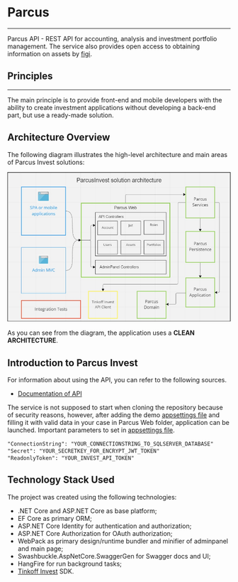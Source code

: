 # Parcus
---
Parcus API - REST API for accounting, analysis and investment portfolio management.
The service also provides open access to obtaining information on assets by [figi](https://en.wikipedia.org/wiki/Financial_Instrument_Global_Identifier).

## Principles
---
The main principle is to provide front-end and mobile developers with the ability to create investment applications without developing a back-end part, but use a ready-made solution.
## Architecture Overview
The following diagram illustrates the high-level architecture and main areas of Parcus Invest solutions:

![Parcus Invest Architecture Reference](docs/media/AppArchitecture.jpg)

As you can see from the diagram, the application uses a **CLEAN ARCHITECTURE**.

## Introduction to Parcus Invest
For information about using the API, you can refer to the following sources.

* [Documentation of API](https://parcusinvest.somee.com/docs/index.html)

The service is not supposed to start when cloning the repository because of security reasons, however, after adding the demo [appsettings file](docs/startup/applicationsettings.json) and filling it with valid data in your case in Parcus Web folder, application can be launched.
Important parameters to set in [appsettings file](docs/startup/applicationsettings.json).
```
"ConnectionString": "YOUR_CONNECTIONSTRING_TO_SQLSERVER_DATABASE"
"Secret": "YOUR_SECRETKEY_FOR_ENCRYPT_JWT_TOKEN"
"ReadonlyToken": "YOUR_INVEST_API_TOKEN"
``` 

## Technology Stack Used

The project was created using the following technologies:

* .NET Core and ASP.NET Core as base platform;
* EF Core as primary ORM;
* ASP.NET Core Identity for authentication and authorization;
* ASP.NET Core Authorization for OAuth authorization;
* WebPack as primary design/runtime bundler and minifier of adminpanel and main page;
* Swashbuckle.AspNetCore.SwaggerGen for Swagger docs and UI;
* HangFire for run background tasks;
* [Tinkoff Invest](https://github.com/Tinkoff/invest-api-csharp-sdk) SDK.
